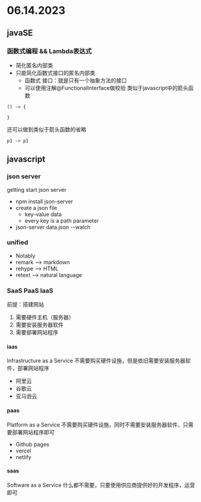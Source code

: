 # 06.14.2023
## javaSE
### 函数式编程 && Lambda表达式
- 简化匿名内部类
- 只能简化函数式接口的匿名内部类
	- 函数式 接口：就是只有一个抽象方法的接口
	- 可以使用注解@FunctionalInterface做校验
类似于javascript中的箭头函数
```
() -> {

}
```
还可以做到类似于箭头函数的省略
```
p1 -> p1
```

## javascript
### json server
getting start json server
- npm install json-server
- create a json file
	- key-value data
	- every key is a path parameter
- json-server data.json --watch

### unified
- Notably
- remark --> markdown
- rehype --> HTML
- retext --> natural language

### SaaS PaaS IaaS
前提：搭建网站
1. 需要硬件主机（服务器）
2. 需要安装服务器软件
3. 需要部署网站程序

#### iaas
Infrastructure as a Service
不需要购买硬件设施，但是依旧需要安装服务器软件，部署网站程序
- 阿里云
- 谷歌云
- 亚马逊云

#### paas
Platform as a Service
不需要购买硬件设施，同时不需要安装服务器软件，只需要部署网站程序即可
- Github pages
- vercel
- netlify

#### saas
Software as a Service
什么都不需要，只要使用供应商提供好的开发程序，运营即可

